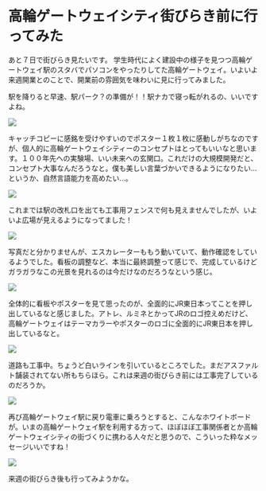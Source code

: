 # 高輪ゲートウェイシティ街びらき前に行ってみた

あと７日で街びらき見たいです。
学生時代によく建設中の様子を見つつ高輪ゲートウェイ駅のスタバでパソコンをやったりしてた高輪ゲートウェイ。いよいよ来週開業とのことで、開業前の雰囲気を味わいに見に行ってみました。

駅を降りると早速、駅パーク？の準備が！！駅ナカで寝っ転がれるの、いいですよね。

![](https://d1v1f528izs792.cloudfront.net/qOexBxONKUY1MQb1LuNGNmgTk0l1/20250321/20250321-222751.png)

キャッチコピーに感銘を受けやすいのでポスター１枚１枚に感動しがちなのですが、個人的に高輪ゲートウェイシティーのコンセプトはとってもいいなと思います。１００年先への実験場、いい未来への玄関口。これだけの大規模開発だと、コンセプト大事なんだろうなと。僕も美しい言葉づかいできるようになりたい…というか、自然言語能力を高めたい…。

![](https://d1v1f528izs792.cloudfront.net/qOexBxONKUY1MQb1LuNGNmgTk0l1/20250321/20250321-222714.png)

これまでは駅の改札口を出ても工事用フェンスで何も見えませんでしたが、いよいよ広場が見えるようになってました！

![](https://d1v1f528izs792.cloudfront.net/qOexBxONKUY1MQb1LuNGNmgTk0l1/20250321/20250321-223021.png)

写真だと分かりませんが、エスカレーターももう動いていて、動作確認をしているようでした。看板の調整など、本当に最終調整って感じで、完成しているけどガラガラなこの光景を見れるのは今だけなのだろうなという感じ。

![](https://d1v1f528izs792.cloudfront.net/qOexBxONKUY1MQb1LuNGNmgTk0l1/20250321/20250321-223207.png)

全体的に看板やポスターを見て思ったのが、全面的にJR東日本ってことを押し出しているなと感じました。アトレ、ルミネとかってJRのロゴ控えめだけど、高輪ゲートウェイはテーマカラーやポスターのロゴに全面的にJR東日本を押し出しているなと。

![](https://d1v1f528izs792.cloudfront.net/qOexBxONKUY1MQb1LuNGNmgTk0l1/20250321/20250321-222937.png)

道路も工事中。ちょうど白いラインを引いているところでした。まだアスファルト舗装されてない所もちらほら。これは来週の街びらき前には工事完了しているのだろうか。

![](https://d1v1f528izs792.cloudfront.net/qOexBxONKUY1MQb1LuNGNmgTk0l1/20250321/20250321-222845.png)

再び高輪ゲートウェイ駅に戻り電車に乗ろうとすると、こんなホワイトボードが。いまの高輪ゲートウェイ駅を利用する方って、ほぼほぼ工事関係者とか高輪ゲートウェイシティの街づくりに携わる人々だと思うので、こういった粋なメッセージいいですね！

![](https://d1v1f528izs792.cloudfront.net/qOexBxONKUY1MQb1LuNGNmgTk0l1/20250321/20250321-222527.png)

来週の街びらき後も行ってみようかな。